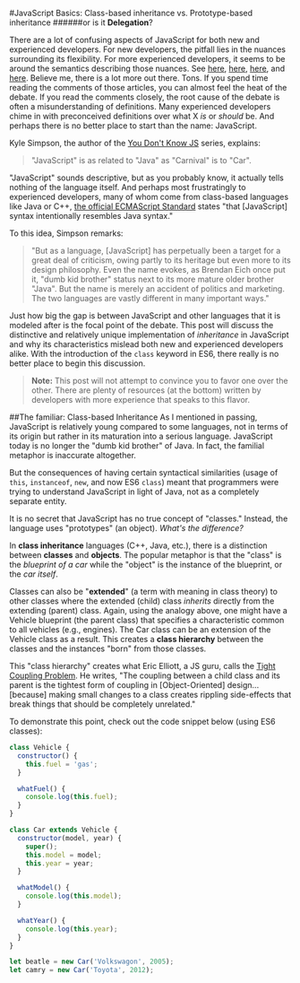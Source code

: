 #JavaScript Basics: Class-based inheritance vs. Prototype-based inheritance
######or is it __Delegation__?

There are a lot of confusing aspects of JavaScript for both new and experienced developers. For new developers, the pitfall lies in the nuances surrounding its flexibility. For more experienced developers, it seems to be around the semantics describing those nuances. See [here](https://davidwalsh.name/javascript-objects), [here](http://aaditmshah.github.io/why-prototypal-inheritance-matters/), [here](http://stackoverflow.com/questions/383402/is-javascripts-new-keyword-considered-harmful), and [here](https://ericleads.wordpress.com/2013/02/11/fluent-javascript-three-different-kinds-of-prototypal-oo/). Believe me, there is a lot more out there. Tons. If you spend time reading the comments of those articles, you can almost feel the heat of the debate. If you read the comments closely, the root cause of the debate is often a misunderstanding of definitions. Many experienced developers chime in with preconceived definitions over what X _is_ or _should_ be. And perhaps there is no better place to start than the name: JavaScript. 

Kyle Simpson, the author of the [You Don't Know JS](https://github.com/getify/You-Dont-Know-JS/blob/master/preface.md) series, explains:
> "JavaScript" is as related to "Java" as "Carnival" is to "Car".

"JavaScript" sounds descriptive, but as you probably know, it actually tells nothing of the language itself. And perhaps most frustratingly to experienced developers, many of whom come from class-based languages like Java or C++, [the official ECMAScript Standard](https://www.ecma-international.org/ecma-262/7.0/#sec-ecmascript-overview) states "that [JavaScript] syntax intentionally resembles Java syntax."

To this idea, Simpson remarks:
> "But as a language, [JavaScript] has perpetually been a target for a great deal of criticism, owing partly to its heritage but even more to its design philosophy. Even the name evokes, as Brendan Eich once put it, "dumb kid brother" status next to its more mature older brother "Java". But the name is merely an accident of politics and marketing. The two languages are vastly different in many important ways."

Just how big the gap is between JavaScript and other languages that it is modeled after is the focal point of the debate. This post will discuss the distinctive and relatively unique implementation of _inheritance_ in JavaScript and why its characteristics mislead both new and experienced developers alike. With the introduction of the `class` keyword in ES6, there really is no better place to begin this discussion.

> __Note:__ This post will not attempt to convince you to favor one over the other. There are plenty of resources (at the bottom) written by developers with more experience that speaks to this flavor.

##The familiar: Class-based Inheritance
As I mentioned in passing, JavaScript is relatively young compared to some languages, not in terms of its origin but rather in its maturation into a serious language. JavaScript today is no longer the "dumb kid brother" of Java. In fact, the familial metaphor is inaccurate altogether.

But the consequences of having certain syntactical similarities (usage of `this`, `instanceof`, `new`, and now ES6 `class`) meant that programmers were trying to understand JavaScript in light of Java, not as a completely separate entity.

It is no secret that JavaScript has no true concept of "classes." Instead, the language uses "prototypes" (an object). _What's the difference?_

In __class inheritance__ languages (C++, Java, etc.), there is a distinction between __classes__ and __objects__.
The popular metaphor is that the "class" is the _blueprint of a car_ while the "object" is the instance of the blueprint, or the _car itself_.

Classes can also be "__extended__" (a term with meaning in class theory) to other classes where the extended (child) class _inherits_ directly from the extending (parent) class. Again, using the analogy above, one might have a Vehicle blueprint (the parent class) that specifies a characteristic common to all vehicles (e.g., engines). The Car class can be an extension of the Vehicle class as a result. This creates a __class hierarchy__ between the classes and the instances "born" from those classes. 

This "class hierarchy" creates what Eric Elliott, a JS guru, calls the [Tight Coupling Problem](https://medium.com/javascript-scene/the-two-pillars-of-javascript-ee6f3281e7f3). He writes, "The coupling between a child class and its parent is the tightest form of coupling in [Object-Oriented] design... [because] making small changes to a class creates rippling side-effects that break things that should be completely unrelated."

To demonstrate this point, check out the code snippet below (using ES6 classes):
```javascript
class Vehicle {
  constructor() {
    this.fuel = 'gas';
  }

  whatFuel() {
    console.log(this.fuel);
  }
}

class Car extends Vehicle {
  constructor(model, year) {
    super();
    this.model = model;
    this.year = year;
  }

  whatModel() {
    console.log(this.model);
  }

  whatYear() {
    console.log(this.year);
  }
}

let beatle = new Car('Volkswagon', 2005);
let camry = new Car('Toyota', 2012);



```
